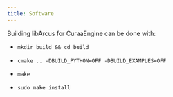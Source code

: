 ```yaml
---
title: Software
---
```




Building libArcus for CuraaEngine can be done with:


- ```mkdir build && cd build```

- ```cmake .. -DBUILD_PYTHON=OFF -DBUILD_EXAMPLES=OFF```

- ```make```

- ```sudo make install```


​